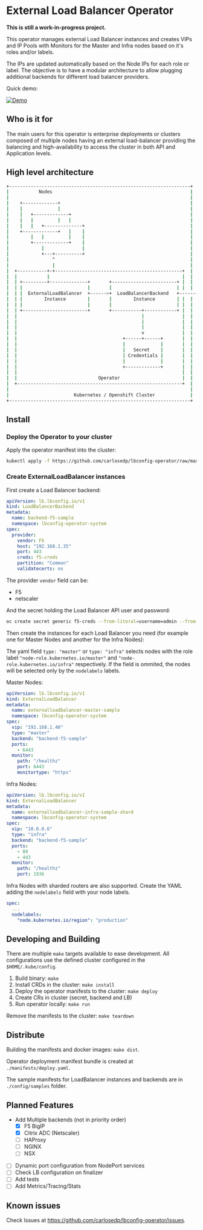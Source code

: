 # External Load Balancer Operator

**This is still a work-in-progress project.**

This operator manages external Load Balancer instances and creates VIPs and IP Pools with Monitors for the Master and Infra nodes based on it's roles and/or labels.

The IPs are updated automatically based on the Node IPs for each role or label. The objective is to have a modular architecture to allow plugging additional backends for different load balancer providers.

Quick demo:

[![Demo](https://img.youtube.com/vi/4b7oYA4nO5I/0.jpg)](https://www.youtube.com/watch?v=4b7oYA4nO5I)

## Who is it for

The main users for this operator is enterprise deployments or clusters composed of multiple nodes having an external load-balancer providing the balancing and high-availability to access the cluster in both API and Application levels.

## High level architecture

```sh
+-------------------------------------------------------------------+
|           Nodes                                                   |
|                                                                   |
|    +-------------+                                                |
|    |             |                                                |
|    |   +-------------+                                            |
|    |   |         |   |                                            |
|    |   |   +--------------+                                       |
|    +-------------+   |    |                                       |
|        |   |         |    |                                       |
|        +-------------+    |                                       |
|            |              |                                       |
|            +---+----------+                                       |
|                ^                                                  |
|                |                                                  |
|  +-----------+-+-----------------------------------------------+  |
|  |           |                                                 |  |    +-------------------+
|  | +---------+--------------+       +------------------------+ |  |    |                   |
|  | |                        |       |                        | |  |    |                   |
|  | |  ExternalLoadBalancer  +------>+  LoadBalancerBackend   +-------->+   Load Balancer   |
|  | |        Instance        |       |        Instance        | |  |    |                   |
|  | |                        |       |                        | |  |    |                   |
|  | +------------------------+       +-----------+------------+ |  |    +-------------------+
|  |                                              |              |  |
|  |                                              |              |  |
|  |                                              |              |  |
|  |                                              v              |  |
|  |                                       +------+------+       |  |
|  |                                       |             |       |  |
|  |                                       |   Secret    |       |  |
|  |                                       | Credentials |       |  |
|  |                                       |             |       |  |
|  |                                       +-------------+       |  |
|  |                                                             |  |
|  |                              Operator                       |  |
|  +-------------------------------------------------------------+  |
|                                                                   |
|                        Kubernetes / Openshift Cluster             |
+-------------------------------------------------------------------+

```

## Install

### Deploy the Operator to your cluster

Apply the operator manifest into the cluster:

```sh
kubectl apply -f https://github.com/carlosedp/lbconfig-operator/raw/master/manifests/deploy.yaml
```

### Create ExternalLoadBalancer instances

First create a Load Balancer backend:

```yaml
apiVersion: lb.lbconfig.io/v1
kind: LoadBalancerBackend
metadata:
  name: backend-f5-sample
  namespace: lbconfig-operator-system
spec:
  provider:
    vendor: F5
    host: "192.168.1.35"
    port: 443
    creds: f5-creds
    partition: "Common"
    validatecerts: no
```

The provider `vendor` field can be:

* F5
* netscaler

And the secret holding the Load Balancer API user and password:

```sh
oc create secret generic f5-creds --from-literal=username=admin --from-literal=password=admin123 --namespace lbconfig-operator-system
```

Then create the instances for each Load Balancer you need (for example one for Master Nodes and another for the Infra Nodes):

The yaml field `type: "master"` or `type: "infra"` selects nodes with the role label `"node-role.kubernetes.io/master"` and `"node-role.kubernetes.io/infra"` respectively. If the field is ommited, the nodes will be selected only by the `nodelabels` labels.

Master Nodes:

```yaml
apiVersion: lb.lbconfig.io/v1
kind: ExternalLoadBalancer
metadata:
  name: externalloadbalancer-master-sample
  namespace: lbconfig-operator-system
spec:
  vip: "192.168.1.40"
  type: "master"
  backend: "backend-f5-sample"
  ports:
    - 6443
  monitor:
    path: "/healthz"
    port: 6443
    monitortype: "https"
```

Infra Nodes:

```yaml
apiVersion: lb.lbconfig.io/v1
kind: ExternalLoadBalancer
metadata:
  name: externalloadbalancer-infra-sample-shard
  namespace: lbconfig-operator-system
spec:
  vip: "10.0.0.6"
  type: "infra"
  backend: "backend-f5-sample"
  ports:
    - 80
    - 443
  monitor:
    path: "/healthz"
    port: 1936
```

Infra Nodes with sharded routers are also supported. Create the YAML adding the `nodelabels` field with your node labels.

```yaml
spec:
  ...
  nodelabels:
    "node.kubernetes.io/region": "production"
```

## Developing and Building

There are multiple `make` targets available to ease development. All configurations use the defined cluster configured in the `$HOME/.kube/config`.

1. Build binary: `make`
2. Install CRDs in the cluster: `make install`
3. Deploy the operator manifests to the cluster: `make deploy`
4. Create CRs in cluster (secret, backend and LB)
5. Run operator locally: `make run`

Remove the manifests to the cluster: `make teardown`

## Distribute

Building the manifests and docker images: `make dist`.

Operator deployment manifest bundle is created at `./manifests/deploy.yaml`.

The sample manifests for LoadBalancer instances and backends are in `./config/samples` folder.

## Planned Features

* Add Multiple backends (not in priority order)
  * [x] F5 BigIP
  * [x] Citrix ADC (Netscaler)
  * [ ] HAProxy
  * [ ] NGINX
  * [ ] NSX
* [ ] Dynamic port configuration from NodePort services
* [ ] Check LB configuration on finalizer
* [ ] Add tests
* [ ] Add Metrics/Tracing/Stats

## Known issues

Check Issues at <https://github.com/carlosedp/lbconfig-operator/issues>.
